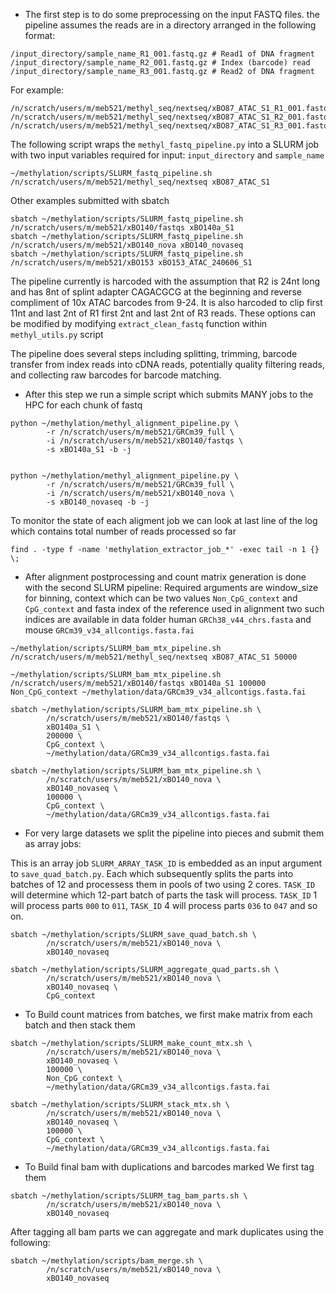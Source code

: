


- The first step is to do some preprocessing on the input FASTQ files.
the pipeline assumes the reads are in a directory arranged in the following format:

```
/input_directory/sample_name_R1_001.fastq.gz # Read1 of DNA fragment
/input_directory/sample_name_R2_001.fastq.gz # Index (barcode) read
/input_directory/sample_name_R3_001.fastq.gz # Read2 of DNA fragment

```

For example:
```
/n/scratch/users/m/meb521/methyl_seq/nextseq/xBO87_ATAC_S1_R1_001.fastq.gz
/n/scratch/users/m/meb521/methyl_seq/nextseq/xBO87_ATAC_S1_R2_001.fastq.gz
/n/scratch/users/m/meb521/methyl_seq/nextseq/xBO87_ATAC_S1_R3_001.fastq.gz
```

The following script wraps the `methyl_fastq_pipeline.py` into a SLURM job with two input variables required for input:
`input_directory` and `sample_name`
```
~/methylation/scripts/SLURM_fastq_pipeline.sh /n/scratch/users/m/meb521/methyl_seq/nextseq xBO87_ATAC_S1
```
Other examples submitted with sbatch
```
sbatch ~/methylation/scripts/SLURM_fastq_pipeline.sh /n/scratch/users/m/meb521/xBO140/fastqs xBO140a_S1
sbatch ~/methylation/scripts/SLURM_fastq_pipeline.sh /n/scratch/users/m/meb521/xBO140_nova xBO140_novaseq
sbatch ~/methylation/scripts/SLURM_fastq_pipeline.sh /n/scratch/users/m/meb521/xBO153 xBO153_ATAC_240606_S1
```

The pipeline currently is harcoded with the assumption that R2 is 24nt long and has 8nt of splint adapter CAGACGCG at the beginning and reverse compliment of 10x ATAC barcodes from 9-24. It is also harcoded to clip first 11nt and last 2nt of R1 first 2nt and last 2nt of R3 reads. These options can be modified by modifying `extract_clean_fastq` function within `methyl_utils.py` script

The pipeline does several steps including splitting, trimming, barcode transfer from index reads into cDNA reads, potentially quality filtering reads, and collecting raw barcodes for barcode matching.


- After this step we run a simple script which submits MANY jobs to the HPC for each chunk of fastq


```
python ~/methylation/methyl_alignment_pipeline.py \
        -r /n/scratch/users/m/meb521/GRCm39_full \
        -i /n/scratch/users/m/meb521/xBO140/fastqs \
        -s xBO140a_S1 -b -j
        

python ~/methylation/methyl_alignment_pipeline.py \
        -r /n/scratch/users/m/meb521/GRCm39_full \
        -i /n/scratch/users/m/meb521/xBO140_nova \
        -s xBO140_novaseq -b -j
```

To monitor the state of each aligment job we can look at last line of the log which contains total number of reads processed so far
```
find . -type f -name 'methylation_extractor_job_*' -exec tail -n 1 {} \;
```

- After alignment postprocessing and count matrix generation is done with the second SLURM pipeline:
Required arguments are window_size for binning, context which can be two values `Non_CpG_context` and `CpG_context` and fasta index of the reference used in alignment two such indices are available in data folder human `GRCh38_v44_chrs.fasta` and mouse `GRCm39_v34_allcontigs.fasta.fai`

```
~/methylation/scripts/SLURM_bam_mtx_pipeline.sh /n/scratch/users/m/meb521/methyl_seq/nextseq xBO87_ATAC_S1 50000 

~/methylation/scripts/SLURM_bam_mtx_pipeline.sh /n/scratch/users/m/meb521/xBO140/fastqs xBO140a_S1 100000 Non_CpG_context ~/methylation/data/GRCm39_v34_allcontigs.fasta.fai

sbatch ~/methylation/scripts/SLURM_bam_mtx_pipeline.sh \
        /n/scratch/users/m/meb521/xBO140/fastqs \
        xBO140a_S1 \
        200000 \
        CpG_context \
        ~/methylation/data/GRCm39_v34_allcontigs.fasta.fai
        
sbatch ~/methylation/scripts/SLURM_bam_mtx_pipeline.sh \
        /n/scratch/users/m/meb521/xBO140_nova \
        xBO140_novaseq \
        100000 \
        CpG_context \
        ~/methylation/data/GRCm39_v34_allcontigs.fasta.fai
```




- For very large datasets we split the pipeline into pieces and submit them as array jobs:


This is an array job `SLURM_ARRAY_TASK_ID` is embedded as an input argument to `save_quad_batch.py`. Each  which subsequently splits the parts into batches of 12 and processess them in pools of two using 2 cores. `TASK_ID` will determine which 12-part batch of parts the task will process. `TASK_ID` 1 will process parts `000` to `011`, `TASK_ID` 4 will process parts `036` to `047` and so on.

```
sbatch ~/methylation/scripts/SLURM_save_quad_batch.sh \
        /n/scratch/users/m/meb521/xBO140_nova \
        xBO140_novaseq
```

```
sbatch ~/methylation/scripts/SLURM_aggregate_quad_parts.sh \
        /n/scratch/users/m/meb521/xBO140_nova \
        xBO140_novaseq \
        CpG_context
```



- To Build count matrices from batches, we first make matrix from each batch and then stack them

```
sbatch ~/methylation/scripts/SLURM_make_count_mtx.sh \
        /n/scratch/users/m/meb521/xBO140_nova \
        xBO140_novaseq \
        100000 \
        Non_CpG_context \
        ~/methylation/data/GRCm39_v34_allcontigs.fasta.fai
```

```
sbatch ~/methylation/scripts/SLURM_stack_mtx.sh \
        /n/scratch/users/m/meb521/xBO140_nova \
        xBO140_novaseq \
        100000 \
        CpG_context \
        ~/methylation/data/GRCm39_v34_allcontigs.fasta.fai
```



- To Build final bam with duplications and barcodes marked
We first tag them
```
sbatch ~/methylation/scripts/SLURM_tag_bam_parts.sh \
        /n/scratch/users/m/meb521/xBO140_nova \
        xBO140_novaseq
```

After tagging all bam parts we can aggregate and mark duplicates using the following:
```
sbatch ~/methylation/scripts/bam_merge.sh \
        /n/scratch/users/m/meb521/xBO140_nova \
        xBO140_novaseq
```